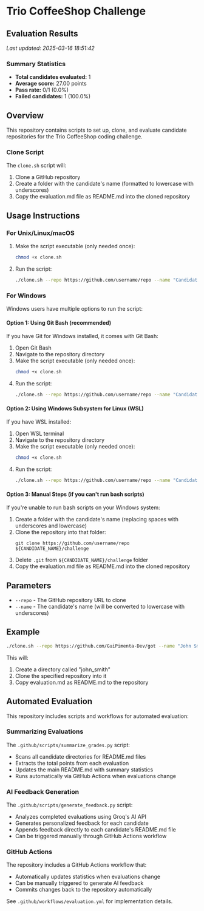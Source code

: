 # Trio CoffeeShop Challenge


## Evaluation Results

*Last updated: 2025-03-16 18:51:42*

### Summary Statistics
- **Total candidates evaluated:** 1
- **Average score:** 27.00 points
- **Pass rate:** 0/1 (0.0%)
- **Failed candidates:** 1 (100.0%)




## Overview

This repository contains scripts to set up, clone, and evaluate candidate repositories for the Trio CoffeeShop coding challenge.

### Clone Script

The `clone.sh` script will:
1. Clone a GitHub repository
2. Create a folder with the candidate's name (formatted to lowercase with underscores)
3. Copy the evaluation.md file as README.md into the cloned repository

## Usage Instructions

### For Unix/Linux/macOS

1. Make the script executable (only needed once):
   ```bash
   chmod +x clone.sh
   ```

2. Run the script:
   ```bash
   ./clone.sh --repo https://github.com/username/repo --name "Candidate Name"
   ```
   
### For Windows

Windows users have multiple options to run the script:

#### Option 1: Using Git Bash (recommended)
If you have Git for Windows installed, it comes with Git Bash:

1. Open Git Bash
2. Navigate to the repository directory
3. Make the script executable (only needed once):
   ```bash
   chmod +x clone.sh
   ```
4. Run the script:
   ```bash
   ./clone.sh --repo https://github.com/username/repo --name "Candidate Name"
   ```

#### Option 2: Using Windows Subsystem for Linux (WSL)
If you have WSL installed:

1. Open WSL terminal
2. Navigate to the repository directory
3. Make the script executable (only needed once):
   ```bash
   chmod +x clone.sh
   ```
4. Run the script:
   ```bash
   ./clone.sh --repo https://github.com/username/repo --name "Candidate Name"
   ```

#### Option 3: Manual Steps (if you can't run bash scripts)
If you're unable to run bash scripts on your Windows system:

1. Create a folder with the candidate's name (replacing spaces with underscores and lowercase)
2. Clone the repository into that folder:
   ```
   git clone https://github.com/username/repo ${CANDIDATE_NAME}/challenge
   ```
3. Delete `.git` from `${CANDIDATE_NAME}/challenge` folder
4. Copy the evaluation.md file as README.md into the cloned repository

## Parameters

* `--repo` - The GitHub repository URL to clone
* `--name` - The candidate's name (will be converted to lowercase with underscores)

## Example

```bash
./clone.sh --repo https://github.com/GuiPimenta-Dev/got --name "John Smith"
```

This will:
1. Create a directory called "john_smith"
2. Clone the specified repository into it
3. Copy evaluation.md as README.md to the repository

## Automated Evaluation

This repository includes scripts and workflows for automated evaluation:

### Summarizing Evaluations

The `.github/scripts/summarize_grades.py` script:
- Scans all candidate directories for README.md files
- Extracts the total points from each evaluation
- Updates the main README.md with summary statistics
- Runs automatically via GitHub Actions when evaluations change

### AI Feedback Generation

The `.github/scripts/generate_feedback.py` script:
- Analyzes completed evaluations using Groq's AI API
- Generates personalized feedback for each candidate
- Appends feedback directly to each candidate's README.md file
- Can be triggered manually through GitHub Actions workflow

### GitHub Actions

The repository includes a GitHub Actions workflow that:
- Automatically updates statistics when evaluations change
- Can be manually triggered to generate AI feedback
- Commits changes back to the repository automatically

See `.github/workflows/evaluation.yml` for implementation details.
